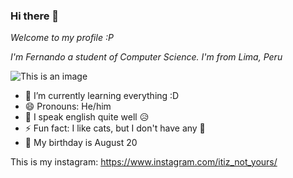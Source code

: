 ### Hi there 👀

*Welcome to my profile :P*

*I'm Fernando a student of Computer Science. I'm  from Lima, Peru*

![This is an image](https://f.rpp-noticias.io/2020/02/29/mac-907326mp4_907327.png)


- 🌱 I’m currently learning everything :D
- 😄 Pronouns: He/him
- 🎃 I speak english quite well 😥
- ⚡ Fun fact: I like cats, but I don't have any 🤡
- 🎈 My birthday is August 20

This is my instagram:
https://www.instagram.com/itiz_not_yours/
<!--
**RandoKO/RandoKO** is a ✨ _special_ ✨ repository because its `README.md` (this file) appears on your GitHub profile.

Here are some ideas to get you started:

- 🔭 I’m currently working on ...
- 🌱 I’m currently learning ...
- 👯 I’m looking to collaborate on ...
- 🤔 I’m looking for help with ...
- 💬 Ask me about ...
- 📫 How to reach me: ...
- 😄 Pronouns: ...
- ⚡ Fun fact: ...
-->
